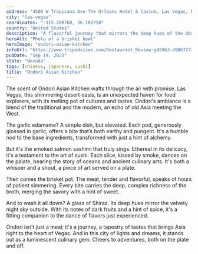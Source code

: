 ```yaml
---
address: "4500 W Tropicana Ave The Orleans Hotel & Casino, Las Vegas, NV 89103"
city: "las-vegas"
coordinates: "-115.200760, 36.102750"
country: "United States"
description: "A flavorful journey that mirrors the deep hues of the desert night sky"
heroAlt: "Photo of a brisket bowl"
heroImage: "ondori-asian-kitchen"
infoUrl: "https://www.tripadvisor.com/Restaurant_Review-g45963-d9867773-Reviews-Ondori_Asian_Kitchen-Las_Vegas_Nevada.html"
pubDate: "Sep 19, 2023"
state: "Nevada"
tags: [chinese, japanese, sushi]
title: "Ondori Asian Kitchen"
---
```


The scent of Ondori Asian Kitchen wafts through the air with promise. Las Vegas, this shimmering desert oasis, is an unexpected haven for food explorers, with its melting pot of cultures and tastes. Ondori's ambiance is a blend of the traditional and the modern, an echo of old Asia meeting the West.

The garlic edamame? A simple dish, but elevated. Each pod, generously glossed in garlic, offers a bite that’s both earthy and pungent. It's a humble nod to the base ingredients, transformed with just a hint of alchemy.

But it's the smoked salmon sashimi that truly sings. Ethereal in its delicacy, it's a testament to the art of sushi. Each slice, kissed by smoke, dances on the palate, bearing the story of oceans and ancient culinary arts. It's both a whisper and a shout, a piece of art served on a plate.

Then comes the brisket pot. The meat, tender and flavorful, speaks of hours of patient simmering. Every bite carries the deep, complex richness of the broth, merging the savory with a hint of sweet.

And to wash it all down? A glass of Shiraz. Its deep hues mirror the velvety night sky outside. With its notes of dark fruits and a hint of spice, it's a fitting companion to the dance of flavors just experienced.

Ondori isn't just a meal; it's a journey, a tapestry of tastes that brings Asia right to the heart of Vegas. And in this city of lights and dreams, it stands out as a luminescent culinary gem. Cheers to adventures, both on the plate and off.
